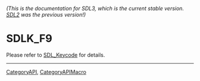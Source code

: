 ###### (This is the documentation for SDL3, which is the current stable version. [SDL2](https://wiki.libsdl.org/SDL2/) was the previous version!)
# SDLK_F9

Please refer to [SDL_Keycode](SDL_Keycode) for details.

----
[CategoryAPI](CategoryAPI), [CategoryAPIMacro](CategoryAPIMacro)

